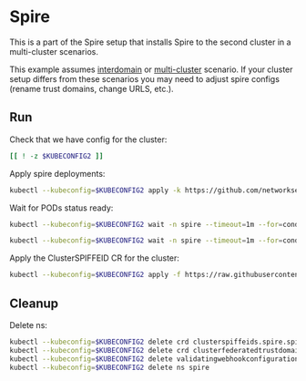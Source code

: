 # Spire

This is a part of the Spire setup that installs Spire to the second cluster in a multi-cluster scenarios.

This example assumes [interdomain](../../interdomain/) or [multi-cluster](../../multicluster/) scenario.
If your cluster setup differs from these scenarios you may need to adjust spire configs (rename trust domains, change URLS, etc.).

## Run

Check that we have config for the cluster:
```bash
[[ ! -z $KUBECONFIG2 ]]
```

Apply spire deployments:
```bash
kubectl --kubeconfig=$KUBECONFIG2 apply -k https://github.com/networkservicemesh/deployments-k8s/examples/spire/cluster2?ref=b3c4e168cd869220158fb62f837e957d83b11f32
```

Wait for PODs status ready:
```bash
kubectl --kubeconfig=$KUBECONFIG2 wait -n spire --timeout=1m --for=condition=ready pod -l app=spire-server
```
```bash
kubectl --kubeconfig=$KUBECONFIG2 wait -n spire --timeout=1m --for=condition=ready pod -l app=spire-agent
```

Apply the ClusterSPIFFEID CR for the cluster:
```bash
kubectl --kubeconfig=$KUBECONFIG2 apply -f https://raw.githubusercontent.com/networkservicemesh/deployments-k8s/b3c4e168cd869220158fb62f837e957d83b11f32/examples/spire/cluster2/clusterspiffeid-template.yaml
```

## Cleanup

Delete ns:
```bash
kubectl --kubeconfig=$KUBECONFIG2 delete crd clusterspiffeids.spire.spiffe.io
kubectl --kubeconfig=$KUBECONFIG2 delete crd clusterfederatedtrustdomains.spire.spiffe.io
kubectl --kubeconfig=$KUBECONFIG2 delete validatingwebhookconfiguration.admissionregistration.k8s.io/spire-controller-manager-webhook
kubectl --kubeconfig=$KUBECONFIG2 delete ns spire
```
